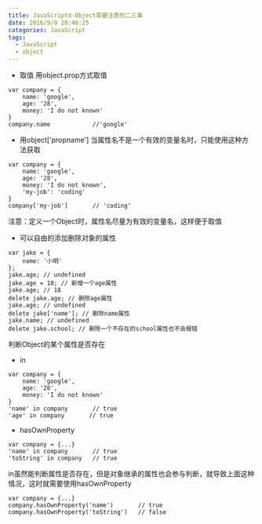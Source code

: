 ```yaml
---
title: JavaScriptd-Object需要注意的二三事
date: 2016/9/9 20:46:25
categories: JavaScript
tags:
  - JavaScript
  - object
---
```

- 取值
用object.prop方式取值
```
var company = {
    name: 'google',
    age: '28',
    money: 'I do not known'
}
company.name            //'google'
```

<!--more-->
- 用object['propname']
当属性名不是一个有效的变量名时，只能使用这种方法获取
```
var company = {
    name: 'google',
    age: '28',
    money: 'I do not known',
    'my-job': 'coding'
}
company['my-job']       // 'coding'
```

注意：定义一个Object时，属性名尽量为有效的变量名，这样便于取值

- 可以自由的添加删除对象的属性
```
var jake = {
    name: '小明'
};
jake.age; // undefined
jake.age = 18; // 新增一个age属性
jake.age; // 18
delete jake.age; // 删除age属性
jake.age; // undefined
delete jake['name']; // 删除name属性
jake.name; // undefined
delete jake.school; // 删除一个不存在的school属性也不会报错
```

判断Object的某个属性是否存在
- in
```
var company = {
    name: 'google',
    age: '28',
    money: 'I do not known'
}
'name' in company       // true
'age' in company       // true
```

- hasOwnProperty
```
var company = {...}
'name' in company       // true
'toString' in company   // true
```
in虽然能判断属性是否存在，但是对象继承的属性也会参与判断，就导致上面这种情况，这时就需要使用hasOwnProperty
```
var company = {...}
company.hasOwnProperty('name')       // true
company.hasOwnProperty('toString')   // false
```



